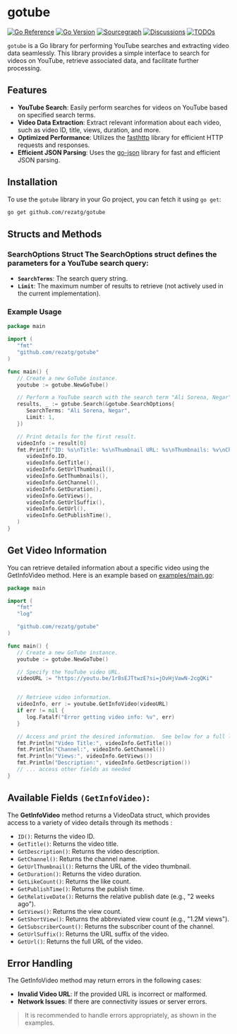 # gotube

[![Go Reference](https://pkg.go.dev/badge/github.com/rezatg/gotube#section-readme.svg)](https://pkg.go.dev/github.com/rezatg/gotube)
[![Go Version](https://img.shields.io/github/go-mod/go-version/rezatg/gotube?logo=go)](go.mod)
[![Sourcegraph](https://sourcegraph.com/github.com/rezatg/gotube/-/badge.svg)](https://sourcegraph.com/github.com/rezatg/gotube?badge)
[![Discussions](https://img.shields.io/github/discussions/rezatg/gotube?color=58a6ff&label=Discussions&logo=github)](https://github.com/rezatg/gotube/discussions)
[![TODOs](https://badgen.net/https/api.tickgit.com/badgen/github.com/rezatg/gotube)](https://www.tickgit.com/browse?repo=github.com/rezatg/gotube)


`gotube` is a Go library for performing YouTube searches and extracting video data seamlessly. This library provides a simple interface to search for videos on YouTube, retrieve associated data, and facilitate further processing.

## Features

- **YouTube Search**: Easily perform searches for videos on YouTube based on specified search terms.
- **Video Data Extraction**: Extract relevant information about each video, such as video ID, title, views, duration, and more.
- **Optimized Performance**: Utilizes the [fasthttp](https://github.com/valyala/fasthttp) library for efficient HTTP requests and responses.
- **Efficient JSON Parsing**: Uses the [go-json](https://github.com/goccy/go-json) library for fast and efficient JSON parsing.


## Installation

To use the `gotube` library in your Go project, you can fetch it using `go get`:

```bash
go get github.com/rezatg/gotube
```

## Structs and Methods 
### SearchOptions Struct The SearchOptions struct defines the parameters for a YouTube search query: 
   - **`SearchTerms`**: The search query string. 
   - **`Limit`**: The maximum number of results to retrieve (not actively used in the current implementation).


### Example Usage
```go
package main

import (
   "fmt"
   "github.com/rezatg/gotube"
)

func main() {
   // Create a new GoTube instance.
   youtube := gotube.NewGoTube()

   // Perform a YouTube search with the search term "Ali Sorena, Negar" and limit the max-results to 1
   results, _ := gotube.Search(&gotube.SearchOptions{
      SearchTerms: "Ali Sorena, Negar",
      Limit: 1,
   })

   // Print details for the first result.
   videoInfo := result[0]
   fmt.Printf("ID: %s\nTitle: %s\nThumbnail URL: %s\nThumbnails: %v\nChannel: %s\nDuration: %s\nViews: %s\nURL Suffix: %s\nURL: %s\nPublish Time: %s\n",
      videoInfo.ID,
      videoInfo.GetTitle(),
      videoInfo.GetUrlThumbnail(),
      videoInfo.GetThumbnails(),
      videoInfo.GetChannel(),
      videoInfo.GetDuration(),
      videoInfo.GetViews(),
      videoInfo.GetUrlSuffix(),
      videoInfo.GetUrl(),
      videoInfo.GetPublishTime(),
   )
}
```

## Get Video Information
You can retrieve detailed information about a specific video using the GetInfoVideo method. Here is an example based on [examples/main.go](https://github.com/rezatg/gotube/blob/master/examples/getInfo/main.go):

```go
package main

import (
   "fmt"
   "log"

   "github.com/rezatg/gotube"
)

func main() {
   // Create a new GoTube instance.
   youtube := gotube.NewGoTube()

   // Specify the YouTube video URL.  
   videoURL := "https://youtu.be/1r8sEJTtwzE?si=jOvHjVawN-2cgQKi"


   // Retrieve video information.
   videoInfo, err := youtube.GetInfoVideo(videoURL)
   if err != nil {
      log.Fatalf("Error getting video info: %v", err)
   }

   // Access and print the desired information.  See below for a full list of available fields.
   fmt.Println("Video Title:", videoInfo.GetTitle())
   fmt.Println("Channel:", videoInfo.GetChannel())
   fmt.Println("Views:", videoInfo.GetViews())
   fmt.Println("Description:", videoInfo.GetDescription())
   // ... access other fields as needed
}
```

## Available Fields **`(GetInfoVideo)`**:
The **GetInfoVideo** method returns a VideoData struct, which provides access to a variety of video details through its methods :

  - `ID()`: Returns the video ID.
  - `GetTitle()`: Returns the video title.
  - `GetDescription()`: Returns the video description.
  - `GetChannel()`: Returns the channel name.
  - `GetUrlThumbnail()`: Returns the URL of the video thumbnail.
  - `GetDuration()`: Returns the video duration.
  - `GetLikeCount()`: Returns the like count.
  - `GetPublishTime()`: Returns the publish time.
  - `GetRelativeDate()`: Returns the relative publish date (e.g., "2 weeks ago").
  - `GetViews()`: Returns the view count.
  - `GetShortView()`: Returns the abbreviated view count (e.g., "1.2M views").
  - `GetSubscriberCount()`: Returns the subscriber count of the channel.
  - `GetUrlSuffix()`: Returns the URL suffix of the video.
  - `GetUrl()`: Returns the full URL of the video.


## Error Handling
The GetInfoVideo method may return errors in the following cases:
   - **Invalid Video URL**: If the provided URL is incorrect or malformed.
   - **Network Issues**: If there are connectivity issues or server errors.  

> It is recommended to handle errors appropriately, as shown in the examples.
